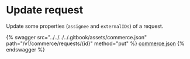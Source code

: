 # Update request

Update some properties (`assignee` and `externalIDs`) of a request.

{% swagger src="../../../../.gitbook/assets/commerce.json" path="/v1/commerce/requests/{id}" method="put" %}
[commerce.json](../../../../.gitbook/assets/commerce.json)
{% endswagger %}
